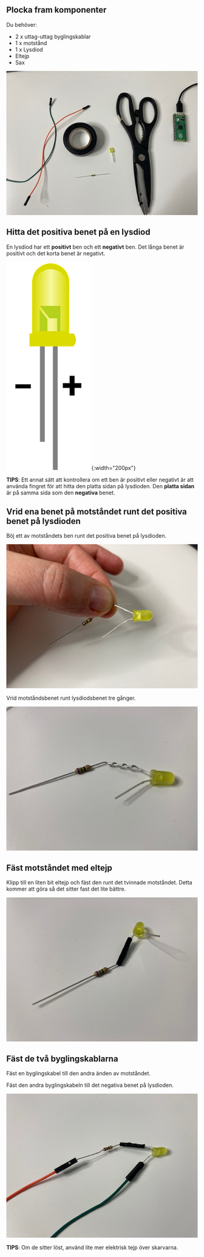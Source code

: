 ## Plocka fram komponenter

Du behöver:
+ 2 x uttag-uttag byglingskablar
+ 1 x motstånd
+ 1 x Lysdiod
+ Eltejp
+ Sax

![En bild som visar två byglingskablar, eltejp, en lysdiod, ett motstånd och en sax.](images/you-will-need.jpg)

## Hitta det positiva benet på en lysdiod

En lysdiod har ett **positivt** ben och ett **negativt** ben. Det långa benet är positivt och det korta benet är negativt.

![En lysdiod med ben i två olika längder. Det långa benet är märkt positivt och det korta benet är märkt negativt.](images/pos-neg.png){:width="200px"}

**TIPS**: Ett annat sätt att kontrollera om ett ben är positivt eller negativt är att använda fingret för att hitta den platta sidan på lysdioden. Den **platta sidan** är på samma sida som den **negativa** benet.

## Vrid ena benet på motståndet runt det positiva benet på lysdioden

Böj ett av motståndets ben runt det positiva benet på lysdioden.

![Benet på ett motstånd är böjt runt det positiva benet på en lysdiod.](images/bend-leg.jpg)

Vrid motståndsbenet runt lysdiodsbenet tre gånger.

![Benet på ett motstånd är vridet runt det positiva benet på en lysdiod.](images/twist-leg.jpg)

## Fäst motståndet med eltejp

Klipp till en liten bit eltejp och fäst den runt det tvinnade motståndet. Detta kommer att göra så det sitter fast det lite bättre.

![Eltejp sätts runt det vridna benet på ett motstånd.](images/elec-tape.jpg)

## Fäst de två byglingskablarna

Fäst en byglingskabel till den andra änden av motståndet.

Fäst den andra byglingskabeln till det negativa benet på lysdioden.

![Två byglingskablar är anslutna till en lysdiod och ett motstånd.](images/jumper-wires.jpg)

**TIPS**: Om de sitter löst, använd lite mer elektrisk tejp över skarvarna.
